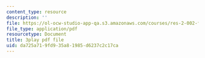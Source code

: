 ```yaml
---
content_type: resource
description: ''
file: https://ol-ocw-studio-app-qa.s3.amazonaws.com/courses/res-2-002-finite-element-procedures-for-solids-and-structures-spring-2010/da725a719fd935a81985d6237c2c17ca_L27JVpZoz_Y.pdf
file_type: application/pdf
resourcetype: Document
title: 3play pdf file
uid: da725a71-9fd9-35a8-1985-d6237c2c17ca
---
```


